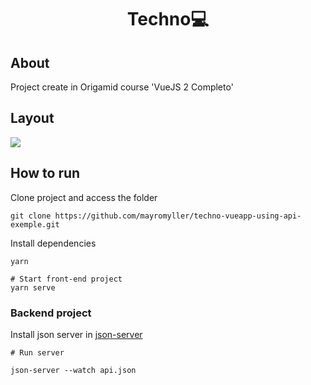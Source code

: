 <h1 align="center">Techno💻</h1>

## About

Project create in Origamid course 'VueJS 2 Completo'


## Layout

<img src="./techno-vueapp-using-api-exemple/techno-cursos/src/assets/screenshot.png" />

<br />

## How to run

Clone project and access the folder

```
git clone https://github.com/mayromyller/techno-vueapp-using-api-exemple.git
```

Install dependencies

```
yarn 

# Start front-end project
yarn serve
```

### Backend project

Install json server in [json-server](https://www.npmjs.com/package/json-server)

```
# Run server

json-server --watch api.json
```
